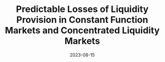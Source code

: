 ---
title: "Predictable Losses of Liquidity Provision in Constant Function Markets and Concentrated Liquidity Markets"
collection: publications
permalink: /publication/amm_pl
excerpt: #'This paper is about the number 3. The number 4 is left for future work.'
date: 2023-08-15
venue: 'Applied Mathematical Finance'
paperurl: 'https://www.tandfonline.com/doi/full/10.1080/1350486X.2023.2277957'
citation: 'Álvaro Cartea, Fayçal Drissi & Marcello Monga (2023) Predictable Losses of Liquidity Provision in Constant Function Markets and Concentrated Liquidity Markets, Applied Mathematical Finance, DOI: 10.1080/1350486X.2023.2277957.'
code: 'https://papers.ssrn.com/sol3/papers.cfm?abstract_id=4541034'
---